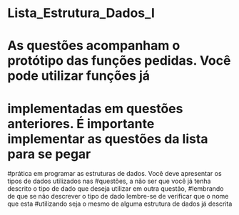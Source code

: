 # Lista_Estrutura_Dados_I
# As questões acompanham o protótipo das funções pedidas. Você pode utilizar funções já 
# implementadas em questões anteriores. É importante implementar as questões da lista para se pegar 
#prática em programar as estruturas de dados. Você deve apresentar os tipos de dados utilizados nas 
#questões, a não ser que você já tenha descrito o tipo de dado que deseja utilizar em outra questão, 
#lembrando de que se não descrever o tipo de dado lembre-se de verificar que o nome que esta 
#utilizando seja o mesmo de alguma estrutura de dados já descrita
